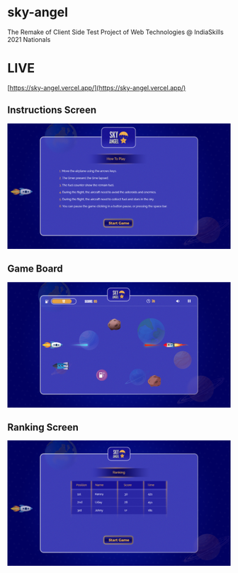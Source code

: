 # sky-angel

The Remake of Client Side Test Project of Web Technologies @ IndiaSkills 2021 Nationals

# LIVE

[https://sky-angel.vercel.app/](https://sky-angel.vercel.app/)

## Instructions Screen

![Instructions Screen](https://raw.githubusercontent.com/shubham-web/Sky-Angel/main/Design/09_instructions.png)

## Game Board

![Game Board Screen](https://raw.githubusercontent.com/shubham-web/Sky-Angel/main/Design/09_game_board.png)

## Ranking Screen

![Ranking Screen](https://raw.githubusercontent.com/shubham-web/Sky-Angel/main/Design/09_ranking.png)
